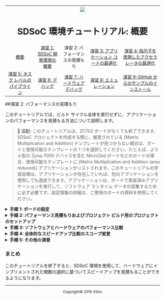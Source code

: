 <table style="width:100%">
  <tr>
    <th width="100%" colspan="6"><img src="https://www.xilinx.com/content/dam/xilinx/imgs/press/media-kits/corporate/xilinx-logo.png" width="30%"/><h1>SDSoC 環境チュートリアル: 概要</h1>
</th>
  </tr>
  <tr>
    <td align="center"><a href="README.md">概要</a></td>
    <td align="center"><a href="lab-1-introduction-to-the-sdsoc-development-environment.md">演習 1: SDSoC 開発環境の概要</a></td>
    <td align="center">演習 2: パフォーマンスの見積もり</td>
    <td align="center"><a href="lab-3-optimize-the-application-code.md">演習 3: アプリケーション コードの最適化</a></td>
    <td align="center"><a href="lab-4-optimize-the-accelerator-using-directives.md">演習 4: 指示子を使用したアクセラレータの最適化</a></td>
  </tr>
  <tr>
    <td align="center"><a href="lab-5-task-level-pipelining.md">演習 5: タスク レベルのパイプライン</a></td>
    <td align="center"><a href="lab-6-debug.md">演習 6: デバッグ</a></td>
    <td align="center"><a href="lab-7-hardware-debug.md">演習 7: ハードウェア デバッグ</a></td>
    <td align="center"><a href="lab-8-emulation.md">演習 8: エミュレーション</a></td>
    <td align="center"><a href="lab-9-installing-applications-from-github.md">演習 9: GitHub からのサンプルのインストール</a></td>
</table>


##演習 2: パフォーマンスの見積もり  

このチュートリアルでは、ビルド サイクル全体を実行せずに、アプリケーションのパフォーマンスを見積もる方法について説明します。  

>**:pushpin: 注記:**  このチュートリアルは、ZC702 ボードがなくても終了できます。SDSoC プロジェクトを作成する際に、推奨されている [Matrix Multiplication and Addition] テンプレートが見つからない場合は、ボードと使用可能なテンプレートの 1 つを選択してください。たとえば、より小型の Zynq-7000 デバイスを含む MicroZed ボードなどのボードの場合、使用可能なテンプレートに [Matrix Multiplication and Addition (area reduced)] アプリケーションがリストされます。このチュートリアルの学習目標は、アプリケーションが存在していれば、別のアプリケーションを使用しても達成できます。アプリケーションは、ボードで実装済みアプリケーションを実行して、ソフトウェア ランタイム データの収集するために必ず必要です。設定情報の詳細は、ご使用のボードの資料を参照してください。


<details>
<summary><strong>手順 1: ボードの設定</strong></summary>

ボードの UART ポートに接続するには mini USB ケーブルが必要です。これにより SDx IDE のシリアル ターミナルに通信できるようになります。この接続は、アプリケーション ソフトウェアからの出力 (情報メッセージを含む) を確認するのに必要です。ボードの Digilent ポートに接続するには Micro USB ケーブルも必要で、これによりビットストリームおよびバイナリをダウンロードできます。この接続は、ターゲット ボードでアプリケーションが起動される際に FPGA をプログラムするために必要です。イーサネット ケーブルも必要です。Linux TCF エージェントには、ターゲット ボードと通信するのにイーサネット リンクが必要です。最後に、SD カードから起動できるように、SD カード スロットのサイドのジャンパーが正しく設定されているかどうか確認します。  

  1. mini USB ケーブルを UART ポートに接続します。  

  2. JTAG モードが Digilent ケーブルを使用するように設定されており、Micro USB ケーブルが接続されていることを確認します。  

     ![](./images/syl1517376007022.png)    

  3. DIP スイッチ (上の図の赤丸) を SD ブート モードに設定します。SD カードは挿入しないでください。  

  4. ボードに電源を投入します。  

     Windows で USB-UART ドライバーと Digilent ドライバーがインストールされるようにし、SDx IDE がボードと通信できるようにします。  

     >**:warning: 重要:** ボードのジャンパーが SD ブートまたは JTAG ブートに設定されていることを確認します。このようにしておかないと、ボードが QSPI ブートなどのその他のモードでパワーアップし、QSPI デバイスまたはその他のブート デバイスからこの演習に関係のないものが読み込まれてしまいます。

</details>

<details>
<summary><strong>手順 2: パフォーマンス見積もりおよびプロジェクト ビルド用のプロジェクトのセットアップ</strong></summary>

ビルド コンフィギュレーションにプロジェクトを作成して [Estimate Performance] オプションを作成する手順は、次のとおりです。  

  1. [Matrix Multiplication and Addition] デザイン テンプレートを使用して、プラットフォームに [zc702]、システム コンフィギュレーションに [Standalone] を選択して新しい SDx™ IDE 2018.2 プロジェクト (`lab2`) を作成します。  

  2. [lab] タブをクリックして [SDx Project Settings] を開きます。タブが表示されていない場合は、[Project Explorer] タブの [lab2] プロジェクトの下の project.sdx ファイルをダブルクリックします。  

  3. [HW functions] パネルで `madd` および `mmult` 関数が既にハードウェア用にマークされていることを確認します。SDx 環境のテンプレート プロジェクトには、ハードウェア関数をマークするプロセスを自動化するための情報が含まれています。

  4. [HW functions] パネルに関数がリストされていない場合は、[Add HW Function] アイコン ![](./images/nrv1517376007056.png) をクリックして、ハードウェア関数を指定するダイアログ ボックスを起動します。[Matching elements] で Ctrl キーを押しながら `madd` および `mmult` 関数をクリックし、[Qualified name and location] リストの表示されるようにします。  

  5. 使用可能なコンフィギュレーションを選択したり、新しいコンフィギュレーションを作成したりできます。新しいコンフィギュレーションは既存のコンフィギュレーションを基に作成したり、最初から作成したりできます。[Debug] ビルド コンフィギュレーションまたは [Debug] からコピーした別のビルド コンフィギュレーションを使用すると、GCC を使用して -O0 でコードがコンパイルされるので、ソフトウェア パフォーマンスがかなり低下します。この演習では、[Debug] コンフィギュレーション ![](./images/jkq1517376007075.png) を選択します。  

     >**:pushpin: 注記:**  パフォーマンス見積もりは、どのビルド コンフィギュレーションを使用しても実行できます。アクティブ コンフィギュレーションに [Debug] または [Release] コンフィギュレーションを選択する代わりに、[Active build configuration] の隣の [Manage build configuration for the project] アイコンをクリックすることもできます。  

     ![](./images/irk1526669801207.png)  

  6. [SDx Project Settings] の [Options] パネルで [Estimate Performance] をオンにします。これによりパフォーマンス見積もりフローがオンになります。  

  7. [Build] ツールバー ボタンには、ビルド コンフィギュレーションを選択するドロップダウン リストがあります。[Build] アイコンをクリックすると、プロジェクトがビルドされます。[Estimate Performance] オプションをオンにしている場合は、パフォーマンスの見積もりも実行されます。ツールバーの [Build] ボタンをクリックします。  

     SDx IDE でプロジェクトがビルドされます。ビルド プロセスのステータスを示すダイアログ ボックスが表示されます。  

     ビルドが完了したら、初期レポートを表示できます。このレポートには、ハードウェアのみの見積もりサマリが含まれ、リンクをクリックすると、ソフトウェアの実行データを取得できます。これにより、ハードウェア インプリメンテーションとソフトウェアのみの情報が比較されてレポートがアップデートされます。この段階では、ハードウェア関数はハードウェアで実行されていません。  

     ![](./images/epe1526670476717.png)   

</details>

<details>
<summary><strong>手順 3: ソフトウェアとハードウェアのパフォーマンス比較</strong></summary>

>**:warning: 重要:**このセクションの手順を実行する前に、ボードのスイッチがオンになっていることを確認してください。  

ソフトウェア実行データを収集してパフォーマンス見積もりレポートを生成するには、次の手順に従います。  

  1. ビルドが終了したら、[SDSoC Report Viewer] タブが開きます。  

  2. [Click Here] リンクをクリックして、ボードのアプリケーションを起動します。   
     [Run application to get its performance] ダイアログ ボックスが表示されます。  

  3. 既存の接続を選択するか、新しい接続を作成してターゲット ボードに接続します。  
     ![](./images/qff1517375349343.png)  

  4. [OK] をクリックします。  
     デバッガーによりシステムが利せてとされ、FPGA がプログラムされて初期化され、アプリケーションのソフトウェアのみのバージョンが実行されます。この後、パフォーマンス データが収集されて、パフォーマンス見積もりレポートを表示するのに使用されます。  
     ![](./images/zls1526670807184.png)  

     >**:pushpin: 注記**  *[Summary] セクションには、ハードウェアで関数をアクセラレーションすることによる全体的なスピードアップ見積もりは 2.14 と記述されます。[Details] セクションには、関数自体がソフトウェアではなくハードウェアで実行される場合、56 倍のスピードアップになることが記述されます。  

</details>

<details>
<summary><strong>手順 4: 全体的なスピードアップ比較のスコープ変更</strong></summary>  

パフォーマンス、スピードアップ、およびリソース見積もりレポートのサマリには、最上位関数 (perf root) のスピードアップの見積もりが示されます。この関数は、デフォルトで main に設定されますが、たとえばバッファーの割り当て、初期化、設定など、この比較から除外するコードがあることもあります。その他の関数を考慮する際に全体的なスピードアップを確認する場合は、パフォーマンス見積もりフローのルートとして別の関数を指定します。このフローは、ハードウェア アクセラレーションに選択したすべての関数がルートの子である場合に使用できます。  

  1. ルート関数を別の関数に変更する場合は、[SDx Project Settings] ウィンドウで [Root function] フィールドの参照ボタンをクリックし、見積もりフローのルートを **main** ではなく別の関数に変更します。  
     次の図に示すように、その関数のアイコンの左上に小さな R が表示されます。選択した関数は、ハードウェア アクセラレーションに選択された関数の親です。  

     ![](./images/qij1526672315417.png)  

  2. [Project Explorer] タブでプロジェクトを右クリックして [Clean Project] をクリックし、[Build Project] をクリックします。[SDx Project Settings] で [Estimate performance] をオンにし、見積もりレポートを生成し直して、選択した関数の基づいて全体的なスピードアップの見積もりを取得します。    

</details>

<details>
<summary><strong>手順 5: その他の演習</strong></summary>

>**:pushpin: 注記:**  このセクションの手順は、オプションです。  

アプリケーションのターゲット OS として Linux を使用する場合に、パフォーマンス見積もりフローを使用する方法について説明します。Linux でパフォーマンス見積もりフローを使用する手順は、次のとおりです。  

  1. [Matrix Multiplication and Addition] デザイン テンプレートを使用して、プラットフォームを [zc702]、システム コンフィギュレーションを [Linux SMP] に指定して、新しい SDx™ IDE プロジェクト (`lab2_linux`) を作成します。  

  2. [lab2_linux] タブをクリックします。タブが表示されていない場合は [Project Explorer] タブで lab2_linux プロジェクトの project.sdx をダブルクリックします。[HW functions] パネルで `madd` および `mmult` 関数が既にハードウェア用にマークされていることを確認します。SDx 環境のテンプレート プロジェクトには、ハードウェア関数をマークするプロセスを自動化するための情報が含まれています。  

  3. [HW functions] パネルに関数がリストされていない場合は、[Add HW Functions] アイコン ![](./images/gac1517376007038.png) をクリックして、ハードウェア関数を指定するダイアログ ボックスを起動します。[Matching items] で Ctrl キーを押しながら `madd` および `mmult` 関数をクリックし、[Qualified name and location] リストの表示されるようにします。   

  4. [SDx Project Settings] の [Options] パネルで [Estimate performance] をオンにします。これにより、現在のビルド コンフィギュレーションでパフォーマンス見積もりフローがオンになります。  

  5. [Build] アイコンには、ビルド コンフィギュレーションを選択するドロップダウン リストがあります。[Build] アイコンをクリックするとプロジェクトがビルドされ、[Estimate performance] がオンになっているとパフォーマンス見積もりフローが実行されます。[Build] をクリックします。  

     SDx IDE でプロジェクトがビルドされます。ビルド プロセスのステータスを示すダイアログ ボックスが表示されます。  

  6. この演習には、ボードに接続されたイーサネット ケーブルも必要です。ボードがイーサネット ケーブルを使用してイーサネット ルーターに接続されているか、コンピューターのイーサネット ポートに直接接続されていることを確認します。まず、ビルド コンフィギュレーションの下の sd_card フォルダーの内容を SD カードにコピーして、ボードを起動します。シリアル ターミナルも接続されていることを確認します。  

     >**:pushpin: 注記:  **シリアル ポートの設定は、115200、8-N-1、ハードウェア フロー制御なしにします。ZC702 の場合、Windows デバイス マネージャーまたは TeraTerm ターミナル エミュレーション プログラムと同じように、これらの設定を Silicon Labs CP210x USB to UART Bridge に接続された Host PC COM ポートに適用します。  

  7. Linux のブート ログがターミナルに表示されます。ボードのイーサネットを設定します。  

     1. ネットワークに接続されているボードがある場合は、「Sending select for 172.19.73.248…Lease of 172.19.73.248 obtained」のような、ボードに割り当てられた IP アドレスがレポートされている行を見つけます。ターミナルで「ifconfig」と入力しても、ターゲット ボードの IP アドレスを入手できます。ifconfig eth0 コマンドを使用する場合、inet addr フィールドの隣に表示される番号がターゲット ボードの Linux IP アドレスです。  
     2. コンピューターにイーサネット ケーブルが直接接続されている場合は、IP アドレスを正しく設定する必要があります。コンピューターは、イーサネット アダプターが ZC702 ボードと同じサブネットワークにあるように設定する必要があります。Windows ホスト システムで [コントロール パネル] → [ネットワークと共有センター] をクリックし、Ethernet リンクをクリックして、イーサネット アダプターの [Ethernet Status] ダイアログ ボックスを開きます。[プロパティ] ボタンをクリックします。[インターネット プロトコル バージョン 4 (TCP/IPv4)] を選択し、[プロパティ] ボタンをクリックします。[全般] タブで [次の IP アドレスを使う] をオンにして `192.168.0.1` と入力します。サブネット マスクに対して 255.255.255.0 と入力します。[OK] をクリックします。すべてのダイアログ ボックスを閉じます。ターゲット ボードで IP アドレスを設定するには、ウィンドウの右下の [Terminal 1] タブをクリックしてターミナルに接続します。緑の接続アイコンをクリックして、ターミナルをターゲット ボードに接続します。シリアル ポートの設定は、適切な COM ポートで、[Baud Rate] を 115200、[Data bits] を 8、[Stop Bits] を 1、[Parity] を None、[Flow Control] を None にします。Linux ブート ログがターミナルに表示されます。ターミナル プロンプトが表示されたら、「ifconfig eth0 192.168.0.2」と入力して IP アドレスを設定します。  

        >**:pushpin: 注記:**  このアドレスは、次の手順で使用します。プロンプトのターミナル ウィンドウでスクロールしてもこの文が見つからない場合は、`ifconfig` コマンドを実行すると、ボードの IP アドレスを取得できます。  

  8. SDx IDE に戻り、[Target Connections] タブで [Linux TCF Agent] を展開表示して [Linux Agent (default)] を右クリックし、[Edit] をクリックします。  

  9. [Target Connection Details] ダイアログ ボックスで IP アドレス (次に示すようなターゲット ボードの IP アドレス、またはターゲット ボードが直接コンピューターに接続されている場合は 192.168.0.2) とポート (1534) を設定して [OK] をクリックします。  

     ![](./images/uxs1527612185105.png)  

     >**:pushpin: 注記:**  [Host] フィールドには、TCF エージェントを実行するターゲット ボードの IP アドレスが含まれます。  

  10. [SDSoC Report Viewer] タブを開きます。  

  11. [Click Here] リンクをクリックして、ボードのアプリケーションを起動します。  
      [Run application to get its performance] ダイアログ ボックスが表示されます。  

  12. [Linux Agent] 接続を選択し、[OK] をクリックします。  
      SDx IDE でアプリケーションのソフトウェアのみのバージョンが実行されます。この後、パフォーマンス データが収集されて、パフォーマンス見積もりレポートを表示するのに使用されます。

</details>

### まとめ  

このチュートリアルを終了すると、SDSoC 環境を使用して、ハードウェアにインプリメントされた関数の選択に基づいてスピードアップを見積もることができるようになります。  

<hr/>
<p align="center"><sup>Copyright&copy; 2018 Xilinx</sup></p>
